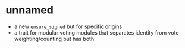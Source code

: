 # unnamed

* a new `ensure_signed` but for specific origins
* a trait for modular voting modules that separates identity from vote weighting/counting but has both